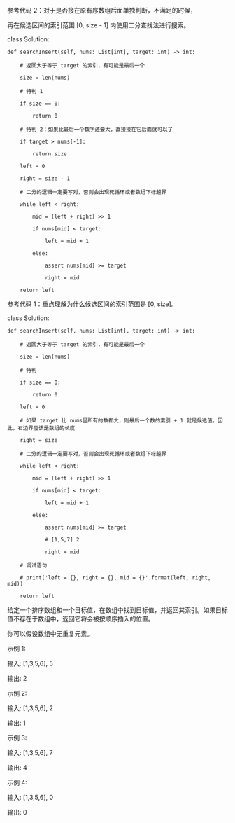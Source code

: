 参考代码 2：对于是否接在原有序数组后面单独判断，不满足的时候，

再在候选区间的索引范围 [0, size - 1] 内使用二分查找法进行搜索。

class Solution:

    def searchInsert(self, nums: List[int], target: int) -> int:

        # 返回大于等于 target 的索引，有可能是最后一个

        size = len(nums)

        # 特判 1

        if size == 0:

            return 0

        # 特判 2：如果比最后一个数字还要大，直接接在它后面就可以了

        if target > nums[-1]:

            return size

        left = 0

        right = size - 1

        # 二分的逻辑一定要写对，否则会出现死循环或者数组下标越界

        while left < right:

            mid = (left + right) >> 1

            if nums[mid] < target:

                left = mid + 1

            else:

                assert nums[mid] >= target

                right = mid

        return left




参考代码 1：重点理解为什么候选区间的索引范围是 [0, size]。

class Solution:

    def searchInsert(self, nums: List[int], target: int) -> int:

        # 返回大于等于 target 的索引，有可能是最后一个

        size = len(nums)

        # 特判

        if size == 0:

            return 0

        left = 0

        # 如果 target 比 nums里所有的数都大，则最后一个数的索引 + 1 就是候选值，因此，右边界应该是数组的长度

        right = size

        # 二分的逻辑一定要写对，否则会出现死循环或者数组下标越界

        while left < right:

            mid = (left + right) >> 1

            if nums[mid] < target:

                left = mid + 1

            else:

                assert nums[mid] >= target

                # [1,5,7] 2

                right = mid

        # 调试语句

        # print('left = {}, right = {}, mid = {}'.format(left, right, mid))

        return left

给定一个排序数组和一个目标值，在数组中找到目标值，并返回其索引。如果目标值不存在于数组中，返回它将会被按顺序插入的位置。

你可以假设数组中无重复元素。

示例 1:

输入: [1,3,5,6], 5

输出: 2

示例 2:

输入: [1,3,5,6], 2

输出: 1

示例 3:

输入: [1,3,5,6], 7

输出: 4

示例 4:

输入: [1,3,5,6], 0

输出: 0


